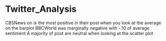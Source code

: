 # Twitter_Analysis 

CBSNews on is the most positive in their post when you look at the average on the barplot 
BBCWorld was marginally negative with -.10 of average sentiment
A majority of post are neutral when looking at the scatter plot